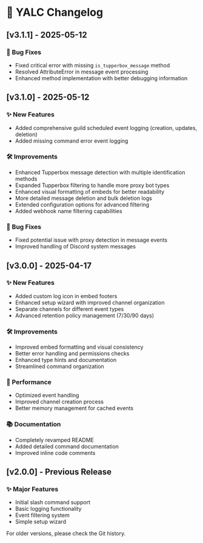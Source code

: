 # 📝 YALC Changelog

## [v3.1.1] - 2025-05-12

### 🐛 Bug Fixes

- Fixed critical error with missing `is_tupperbox_message` method
- Resolved AttributeError in message event processing
- Enhanced method implementation with better debugging information

## [v3.1.0] - 2025-05-12

### ✨ New Features

- Added comprehensive guild scheduled event logging (creation, updates, deletion)
- Added missing command error event logging

### 🛠️ Improvements

- Enhanced Tupperbox message detection with multiple identification methods
- Expanded Tupperbox filtering to handle more proxy bot types
- Enhanced visual formatting of embeds for better readability
- More detailed message deletion and bulk deletion logs
- Extended configuration options for advanced filtering
- Added webhook name filtering capabilities

### 🐛 Bug Fixes

- Fixed potential issue with proxy detection in message events
- Improved handling of Discord system messages

## [v3.0.0] - 2025-04-17

### ✨ New Features

- Added custom log icon in embed footers
- Enhanced setup wizard with improved channel organization
- Separate channels for different event types
- Advanced retention policy management (7/30/90 days)

### 🛠️ Improvements

- Improved embed formatting and visual consistency
- Better error handling and permissions checks
- Enhanced type hints and documentation
- Streamlined command organization

### 🚀 Performance

- Optimized event handling
- Improved channel creation process
- Better memory management for cached events

### 📚 Documentation

- Completely revamped README
- Added detailed command documentation
- Improved inline code comments

## [v2.0.0] - Previous Release

### ✨ Major Features

- Initial slash command support
- Basic logging functionality
- Event filtering system
- Simple setup wizard

For older versions, please check the Git history.
